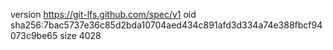 version https://git-lfs.github.com/spec/v1
oid sha256:7bac5737e36c85d2bda10704aed434c891afd3d334a74e388fbcf94073c9be65
size 4028
